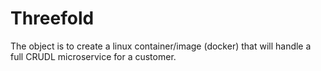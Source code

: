 # Threefold
The object is to create a linux container/image (docker) that will handle a full CRUDL microservice for a customer.
